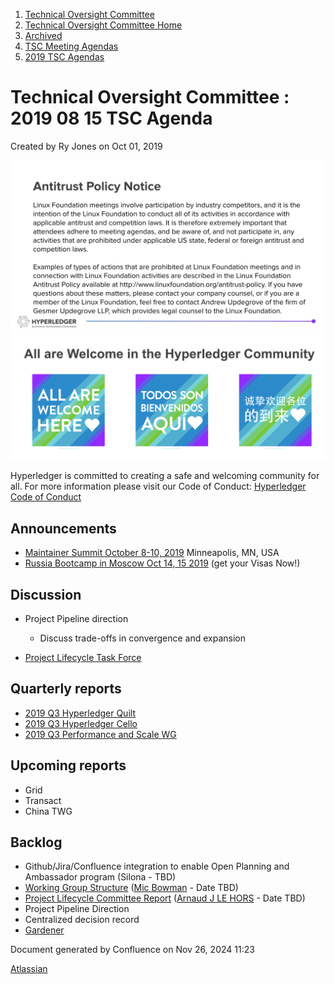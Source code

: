 1. [Technical Oversight Committee](index.html)
2. [Technical Oversight Committee Home](Technical-Oversight-Committee-Home_21430274.html)
3. [Archived](Archived_21447696.html)
4. [TSC Meeting Agendas](TSC-Meeting-Agendas_21448768.html)
5. [2019 TSC Agendas](2019-TSC-Agendas_21448769.html)

# Technical Oversight Committee : 2019 08 15 TSC Agenda

Created by Ry Jones on Oct 01, 2019

![](attachments/21431877/21448548.png?height=250) ![](attachments/21431877/21448549.png?height=250)

Hyperledger is committed to creating a safe and welcoming community for all. For more information please visit our Code of Conduct: [Hyperledger Code of Conduct](https://lf-hyperledger.atlassian.net/wiki/spaces/HYP/pages/19595281/Hyperledger+Code+of+Conduct)

## Announcements

- [Maintainer Summit October 8-10, 2019](https://lf-hyperledger.atlassian.net/wiki/spaces/events/pages/21790793/Maintainer+Summit+October+8-10+2019) Minneapolis, MN, USA
- [Russia Bootcamp in Moscow Oct 14, 15 2019](https://lf-hyperledger.atlassian.net/wiki/spaces/RU/overview) (get your Visas Now!)

## Discussion

- Project Pipeline direction
  
  - Discuss trade-offs in convergence and expansion
- [Project Lifecycle Task Force](https://lf-hyperledger.atlassian.net/wiki/spaces/TF/pages/20873309/Project+Lifecycle+Task+Force)

## Quarterly reports

- [2019 Q3 Hyperledger Quilt](/wiki/pages/createpage.action?spaceKey=HYP&title=2019%20Q3%20Hyperledger%20Quilt)
- [2019 Q3 Hyperledger Cello](/wiki/pages/createpage.action?spaceKey=HYP&title=2019%20Q3%20Hyperledger%20Cello)
- [2019 Q3 Performance and Scale WG](https://lf-hyperledger.atlassian.net/wiki/spaces/HYP/pages/19606677/2019+Q3+Performance+and+Scale+WG)

## Upcoming reports

- Grid
- Transact
- China TWG

## Backlog

- Github/Jira/Confluence integration to enable Open Planning and Ambassador program (Silona - TBD)
- [Working Group Structure](https://lf-hyperledger.atlassian.net/wiki/display/TF/Working+Group+Task+Force) ([Mic Bowman](https://lf-hyperledger.atlassian.net/wiki/people/712020:38b65256-bc81-41b7-bc8d-23f728855f5a?ref=confluence) - Date TBD)
- [Project Lifecycle Committee Report](https://lf-hyperledger.atlassian.net/wiki/display/TF/Project+Lifecycle+Task+Force) ([Arnaud J LE HORS](https://lf-hyperledger.atlassian.net/wiki/people/70121:0e75e3b8-500a-4067-9f7e-ed46e91bcb9d?ref=confluence) - Date TBD)
- Project Pipeline Direction
- Centralized decision record
- [Gardener](Gardener_21431378.html)

Document generated by Confluence on Nov 26, 2024 11:23

[Atlassian](http://www.atlassian.com/)
